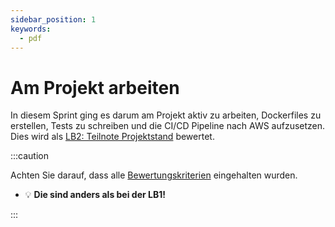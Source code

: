 ```yaml
---
sidebar_position: 1
keywords:
  - pdf
---
```


# Am Projekt arbeiten

In diesem Sprint ging es darum am Projekt aktiv zu arbeiten, Dockerfiles zu
erstellen, Tests zu schreiben und die CI/CD Pipeline nach AWS aufzusetzen. Dies
wird als
[LB2: Teilnote Projektstand](/docs/beurteilungen/LB2.md#2-teilnote-projektstand)
bewertet.

:::caution

Achten Sie darauf, dass alle
[Bewertungskriterien](/docs/beurteilungen/LB2.md#bewertung) eingehalten
wurden.

- :bulb: **Die sind anders als bei der LB1!**

:::

